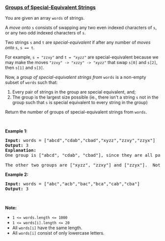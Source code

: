 ### [Groups of Special-Equivalent Strings](https://leetcode.com/problems/groups-of-special-equivalent-strings)

<p>You are given an array <code>words</code> of strings.</p>

<p>A <em>move&nbsp;onto </em><code>s</code> consists of swapping any two even indexed characters of <code>s</code>, or any two odd indexed characters of <code>s</code>.</p>

<p>Two strings <code>s</code> and <code>t</code> are&nbsp;<em>special-equivalent</em>&nbsp;if after any number of <em>moves onto </em><code>s</code>, <code>s == t</code>.</p>

<p>For example, <code>s = &quot;zzxy&quot;</code> and <code>t = &quot;xyzz&quot;</code> are special-equivalent because we may make the moves <code>&quot;zzxy&quot; -&gt; &quot;xzzy&quot; -&gt; &quot;xyzz&quot;</code>&nbsp;that swap <code>s[0]</code> and <code>s[2]</code>, then <code>s[1]</code> and <code>s[3]</code>.</p>

<p>Now, a <em>group of special-equivalent strings from </em><code>words</code>&nbsp;is a non-empty subset of&nbsp;<code>words</code> such that:</p>

<ol>
	<li>Every pair of strings in the group are special equivalent, and;</li>
	<li>The group is the largest size possible (ie., there isn&#39;t a string <code>s</code> not in the group such that <code>s</code> is special equivalent to every string in the group)</li>
</ol>

<p>Return the number of groups of special-equivalent strings from <code>words</code>.</p>

<div>&nbsp;</div>

<div>
<p><strong>Example 1:</strong></p>

<pre>
<strong>Input: </strong>words = <span id="example-input-1-1">[&quot;abcd&quot;,&quot;cdab&quot;,&quot;cbad&quot;,&quot;xyzz&quot;,&quot;zzxy&quot;,&quot;zzyx&quot;]</span>
<strong>Output: </strong><span id="example-output-1">3</span>
<strong>Explanation: </strong>
One group is [&quot;abcd&quot;, &quot;cdab&quot;, &quot;cbad&quot;], since they are all pairwise special equivalent, and none of the other strings are all pairwise special equivalent to these.

The other two groups are [&quot;xyzz&quot;, &quot;zzxy&quot;] and [&quot;zzyx&quot;].  Note that in particular, &quot;zzxy&quot; is not special equivalent to &quot;zzyx&quot;.
</pre>

<div>
<p><strong>Example 2:</strong></p>

<pre>
<strong>Input: </strong>words = <span id="example-input-2-1">[&quot;abc&quot;,&quot;acb&quot;,&quot;bac&quot;,&quot;bca&quot;,&quot;cab&quot;,&quot;cba&quot;]</span>
<strong>Output: </strong><span id="example-output-2">3</span></pre>

<p>&nbsp;</p>
</div>
</div>

<div>
<div>
<div>
<div>
<p><strong>Note:</strong></p>

<ul>
	<li><code>1 &lt;= words.length &lt;= 1000</code></li>
	<li><code>1 &lt;= words[i].length &lt;= 20</code></li>
	<li>All <code>words[i]</code> have the same length.</li>
	<li>All <code>words[i]</code> consist of only lowercase letters.</li>
</ul>
</div>
</div>
</div>
</div>
